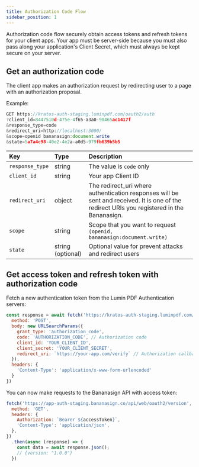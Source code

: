 ```yaml
---
title: Authorization Code Flow
sidebar_position: 1
---
```


Authorization code flow securely obtain access tokens and refresh tokens for your client apps. Your app must be server-side because you must also pass along your application's Client Secret, which must always be kept secure on your server.

## Get an authorization code
The client app makes an authorization request by redirecting user to a page with an authorization proposal.

Example:
```js
GET https://kratos-auth-staging.luminpdf.com/oauth2/auth
?client_id=8447510d-475e-4f65-a3a0-90465ac1417f
&response_type=code
&redirect_uri=http://localhost:3000/
&scope=openid bananasign:document.write
&state=5a7a4c98-40e2-4e2a-a0d5-979fb639b5b5
```
| Key               | Type   | Description                                      |
| :---------------- | :----- | :----------------------------------------------- |
| `response_type` | string | The value is `code` only                         |
| `client_id`        | string | Your app Client ID  |
| `redirect_uri`           | object | The redirect_uri where authentication responses will be sent and received. It is one of the redirect URIs you registered in the Bananasign. |
| `scope`        | string | Scope that you want to request `(openid, bananasign:document.write)`  |
| `state`        | string (optional) | Optional value for prevent attacks and redirect users  |
## Get access token and refresh token with authorization code
Fetch a new authentication token from the Lumin PDF Authentication servers:

```js title="get-token.js"
const response = await fetch('https://kratos-auth-staging.luminpdf.com/oauth2/token', {
  method: 'POST',
  body: new URLSearchParams({
    grant_type: 'authorization_code',
    code: 'AUTHORIZATION_CODE', // Authorization code
    client_id: 'YOUR_CLIENT_ID',
    client_secret: 'YOUR_CLIENT_SECRET',
    redirect_uri: `https://your-app.com/verify` // Authorization callback url
  }),
  headers: {
    'Content-Type': 'application/x-www-form-urlencoded'
  }
})
```

You can now make requests to the Bananasign API with access token:

```js title="example-request.js"
fetch('https://app-auth-staging.bananasign.co/api/web/oauth2/version', {
  method: 'GET',
  headers: {
    Authorization: `Bearer ${accessToken}`,
    'Content-Type': 'application/json',
  },
})
  .then(async (response) => {
    const data = await response.json();
    // {version: "1.0.0"}
  })
```